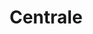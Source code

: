---
id: 6
imageSrc: '/projects/centralpic.png'
category: 'Entertainment'
title: 'Centrale'
location: "Lebanon"
client: "Bernard Khoury "
description: "Hydraulic steel roof and upper lounge"
---